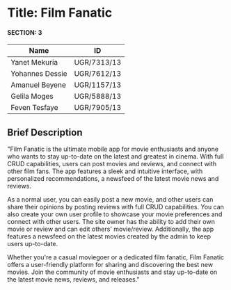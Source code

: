 # Title: Film Fanatic

#### SECTION: 3

|     Name        |    ID       |
| --------------- | ----------- |
| Yanet Mekuria   | UGR/7313/13 |
| Yohannes Dessie | UGR/7612/13 |
| Amanuel Beyene  | UGR/1157/13 |
| Gelila Moges    | UGR/5888/13 |
| Feven Tesfaye   | UGR/7905/13 |

## Brief Description
"Film Fanatic is the ultimate mobile app for movie enthusiasts and anyone who wants to stay up-to-date on the latest and greatest in cinema. With full CRUD capabilities, users can post movies and reviews, and connect with other film fans. The app features a sleek and intuitive interface, with personalized recommendations, a newsfeed of the latest movie news and reviews.

As a normal user, you can easily post a new movie, and other users can share their opinions by posting reviews with full CRUD capabilities. You can also create your own user profile to showcase your movie preferences and connect with other users. The site owner has the ability to add their own movie or review and can edit others' movie/review. Additionally, the app features a newsfeed on the latest movies created by the admin to keep users up-to-date.

Whether you're a casual moviegoer or a dedicated film fanatic, Film Fanatic offers a user-friendly platform for sharing and discovering the best new movies. Join the community of movie enthusiasts and stay up-to-date on the latest movie news, reviews, and releases."
